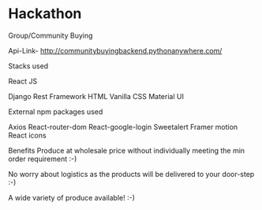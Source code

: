 # Hackathon
Group/Community Buying 

Api-Link-  http://communitybuyingbackend.pythonanywhere.com/

Stacks used

React JS

Django Rest Framework
HTML
Vanilla CSS
Material UI

External npm packages used

Axios
React-router-dom
React-google-login
Sweetalert
Framer motion
React icons

Benefits 
Produce at wholesale price without individually meeting the min order requirement :-)

No worry about logistics as the products will be delivered to your door-step :-)

A wide variety of produce available! :-)





